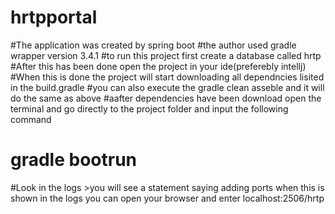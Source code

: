 # hrtpportal
#The application was created by spring boot
#the author used gradle wrapper version 3.4.1
#to run this project first create a database called hrtp
#After this has been done open the project in your ide(preferebly intellj)
#When this is done the project will start downloading all dependncies lisited in the build.gradle 
#you can also execute the gradle clean asseble and it will do the same as above 
#aafter dependencies have been download open the terminal and go directly to the project folder and input the following command
# gradle bootrun
#Look in the logs >you will see a statement saying adding ports when this is shown in the logs you can open your browser 
and enter localhost:2506/hrtp
